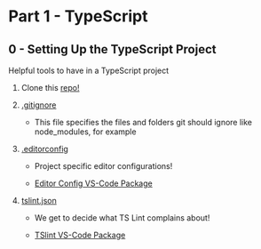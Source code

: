 # Part 1 - TypeScript
## 0 - Setting Up the TypeScript Project

Helpful tools to have in a TypeScript project

1. Clone this [repo!](https://github.com/jmarlow4/mastering-angular-p1-typescript)

2. [.gitignore](http://gitready.com/beginner/2009/01/19/ignoring-files.html)

    * This file specifies the files and folders git should ignore like node_modules, for example

3. [.editorconfig](http://editorconfig.org/)

    * Project specific editor configurations!

    * [Editor Config VS-Code Package](https://marketplace.visualstudio.com/items?itemName=EditorConfig.EditorConfig)

4. [tslint.json](https://palantir.github.io/tslint/rules/)

    * We get to decide what TS Lint complains about!

    * [TSlint VS-Code Package](https://marketplace.visualstudio.com/items?itemName=eg2.tslint)
